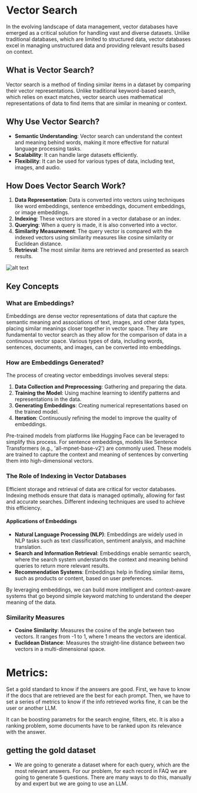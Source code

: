 # Vector Search

In the evolving landscape of data management, vector databases have emerged as a critical solution for handling vast and diverse datasets. Unlike traditional databases, which are limited to structured data, vector databases excel in managing unstructured data and providing relevant results based on context.

## What is Vector Search?

Vector search is a method of finding similar items in a dataset by comparing their vector representations. Unlike traditional keyword-based search, which relies on exact matches, vector search uses mathematical representations of data to find items that are similar in meaning or context.


## Why Use Vector Search?

- **Semantic Understanding**: Vector search can understand the context and meaning behind words, making it more effective for natural language processing tasks.
- **Scalability**: It can handle large datasets efficiently.
- **Flexibility**: It can be used for various types of data, including text, images, and audio.

## How Does Vector Search Work?

1. **Data Representation**: Data is converted into vectors using techniques like word embeddings, sentence embeddings, document embeddings, or image embeddings.
2. **Indexing**: These vectors are stored in a vector database or an index.
3. **Querying**: When a query is made, it is also converted into a vector.
4. **Similarity Measurement**: The query vector is compared with the indexed vectors using similarity measures like cosine similarity or Euclidean distance.
5. **Retrieval**: The most similar items are retrieved and presented as search results.

![alt text](vector-database.png)

## Key Concepts

### What are Embeddings?

Embeddings are dense vector representations of data that capture the semantic meaning and associations of text, images, and other data types, placing similar meanings closer together in vector space.
They are fundamental to vector search as they allow for the comparison of data in a continuous vector space. Various types of data, including words, sentences, documents, and images, can be converted into embeddings. 

### How are Embeddings Generated?

The process of creating vector embeddings involves several steps:
1. **Data Collection and Preprocessing**: Gathering and preparing the data.
2. **Training the Model**: Using machine learning to identify patterns and representations in the data.
3. **Generating Embeddings**: Creating numerical representations based on the trained model.
4. **Iteration**: Continuously refining the model to improve the quality of embeddings.

Pre-trained models from platforms like Hugging Face can be leveraged to simplify this process. For sentence embeddings, models like Sentence Transformers (e.g., 'all-mpnet-base-v2') are commonly used. These models are trained to capture the context and meaning of sentences by converting them into high-dimensional vectors.


### The Role of Indexing in Vector Databases

Efficient storage and retrieval of data are critical for vector databases. Indexing methods ensure that data is managed optimally, allowing for fast and accurate searches. Different indexing techniques are used to achieve this efficiency.


#### Applications of Embeddings

- **Natural Language Processing (NLP)**: Embeddings are widely used in NLP tasks such as text classification, sentiment analysis, and machine translation.
- **Search and Information Retrieval**: Embeddings enable semantic search, where the search system understands the context and meaning behind queries to return more relevant results.
- **Recommendation Systems**: Embeddings help in finding similar items, such as products or content, based on user preferences.

By leveraging embeddings, we can build more intelligent and context-aware systems that go beyond simple keyword matching to understand the deeper meaning of the data.


### Similarity Measures

- **Cosine Similarity**: Measures the cosine of the angle between two vectors. It ranges from -1 to 1, where 1 means the vectors are identical.
- **Euclidean Distance**: Measures the straight-line distance between two vectors in a multi-dimensional space.

# Metrics:

Set a gold standard to know if the answers are good. First, we have to know if the docs that are retrieved are the best for each prompt. Then, we have to set a series of metrics to know if the info retrieved works fine, it can be the user or another LLM.

It can be boosting parametrs for the search engine, filters, etc. It is also a ranking problem, some documents have to be ranked upon its relevance with the answer. 

## getting the gold dataset

* We are going to generate a dataset where for each query, which are the most relevant answers. For our problem, for each record in FAQ we are going to generate 5 questions. There are many ways to do this, manually by and expert but we are going to use an LLM.